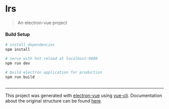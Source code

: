 # lrs

> An electron-vue project

#### Build Setup

``` bash
# install dependencies
npm install

# serve with hot reload at localhost:9080
npm run dev

# build electron application for production
npm run build


```


```cookie
```
---

This project was generated with [electron-vue](https://github.com/SimulatedGREG/electron-vue) using [vue-cli](https://github.com/vuejs/vue-cli). Documentation about the original structure can be found [here](https://simulatedgreg.gitbooks.io/electron-vue/content/index.html).
